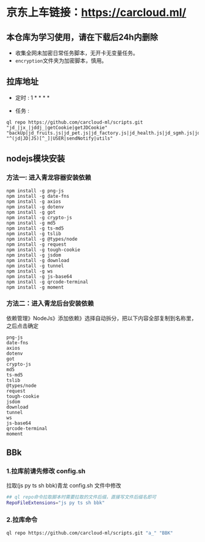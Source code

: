 # 京东上车链接：https://carcloud.ml/
## 本仓库为学习使用，请在下载后24h内删除
- 收集全网未加密日常任务脚本，无开卡无变量任务。
- `encryption`文件夹为加密脚本，慎用。
## 拉库地址
- 定时 :    1 * * * *

- 任务 :
```
ql repo https://github.com/carcloud-ml/scripts.git "jd_|jx_|jddj_|getCookie|getJDCookie" "backUp|jd_fruits.js|jd_pet.js|jd_factory.js|jd_health.js|jd_sgmh.js|jd_dreamFactory.js|jd_plantBean.js" "^(jd|JD|JS)[^_]|USER|sendNotify|utils"
```


## nodejs模块安装
### 方法一: 进入青龙容器安装依赖
```
npm install -g png-js
npm install -g date-fns
npm install -g axios
npm install -g dotenv
npm install -g got
npm install -g crypto-js
npm install -g md5
npm install -g ts-md5
npm install -g tslib
npm install -g @types/node
npm install -g request
npm install -g tough-cookie
npm install -g jsdom
npm install -g download
npm install -g tunnel
npm install -g ws
npm install -g js-base64
npm install -g qrcode-terminal
npm install -g moment
```
### 方法二：进入青龙后台安装依赖
依赖管理》NodeJs》添加依赖》选择自动拆分，把以下内容全部复制到名称里，之后点击确定
```
png-js
date-fns
axios
dotenv
got
crypto-js
md5
ts-md5
tslib
@types/node
request
tough-cookie
jsdom
download
tunnel
ws
js-base64
qrcode-terminal
moment
```
## BBk
### 1.拉库前请先修改 config.sh

拉取(js py ts sh bbk)青龙 config.sh 文件中修改

```sh
## ql repo命令拉取脚本时需要拉取的文件后缀，直接写文件后缀名即可
RepoFileExtensions="js py ts sh bbk"
```

### 2.拉库命令
```sh
ql repo https://github.com/carcloud-ml/scripts.git "a_" "BBK"
```
